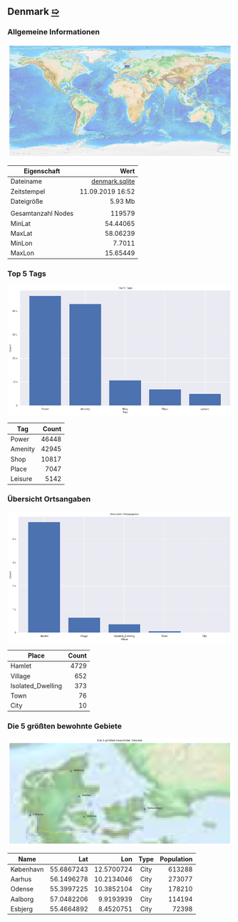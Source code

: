 ## Denmark [&#10159;](denmark.sqlite)

### Allgemeine Informationen

![Overview](./Images/denmark_overview.png)

|Eigenschaft|Wert|
|-|-:|
Dateiname|[denmark.sqlite](denmark.sqlite)|
Zeitstempel|11.09.2019 16:52|
Dateigr&ouml;&szlig;e|5.93 Mb|
|||
Gesamtanzahl Nodes|119579|
|MinLat|54.44065|
|MaxLat|58.06239|
|MinLon|7.7011|
|MaxLon|15.65449|

### Top 5 Tags

![Tags](./Images/denmark_tags.png)

|Tag|Count|
|-|-:|
|Power|46448|
|Amenity|42945|
|Shop|10817|
|Place|7047|
|Leisure|5142|

### &Uuml;bersicht Ortsangaben

![Places](./Images/denmark_places.png)

|Place|Count|
|-|-:|
|Hamlet|4729|
|Village|652|
|Isolated_Dwelling|373|
|Town|76|
|City|10|

### Die 5 gr&ouml;&szlig;ten bewohnte Gebiete

![Places](./Images/denmark_topplaces.png)

|Name|Lat|Lon|Type|Population|
|----|--:|--:|:--:|---------:|
|København|55.6867243|12.5700724|City|613288|
|Aarhus|56.1496278|10.2134046|City|273077|
|Odense|55.3997225|10.3852104|City|178210|
|Aalborg|57.0482206|9.9193939|City|114194|
|Esbjerg|55.4664892|8.4520751|City|72398|

